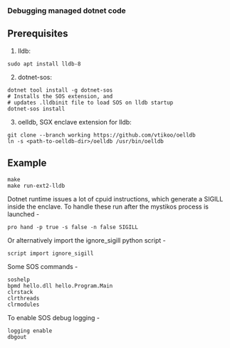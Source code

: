 ### Debugging managed dotnet code

## Prerequisites
1. lldb:
```
sudo apt install lldb-8
```
2. dotnet-sos:
```
dotnet tool install -g dotnet-sos
# Installs the SOS extension, and
# updates .lldbinit file to load SOS on lldb startup
dotnet-sos install
```
3. oelldb, SGX enclave extension for lldb:
```
git clone --branch working https://github.com/vtikoo/oelldb
ln -s <path-to-oelldb-dir>/oelldb /usr/bin/oelldb
```

## Example

```
make
make run-ext2-lldb
```


Dotnet runtime issues a lot of cpuid instructions, which generate a SIGILL inside the enclave. To handle these run after the mystikos process is launched -
```
pro hand -p true -s false -n false SIGILL
```

Or alternatively import the ignore_sigill python script -
```
script import ignore_sigill
```

Some SOS commands -
```
soshelp
bpmd hello.dll hello.Program.Main
clrstack
clrthreads
clrmodules
```

To enable SOS debug logging -
```
logging enable
dbgout
```
